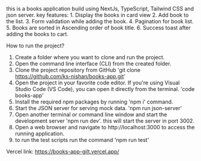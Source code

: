 this is a books application build using NextJs, TypeScript, Tailwind CSS and json server.
key features:
    1. Display the books in card view
    2. Add book to the list.
    3. Form validation while adding the book.
    4. Pagination for book list.
    5. Books are sorted in Ascending order of book title.
    6. Success toast after adding the books to cart.

How to run the project?
1. Create a folder where you want to clone and run the project.
2. Open the command line interface (CLI) from the created folder.
3. Clone the project repository from GitHub
    'git clone https://github.com/ks-nishan/books-app.git'
4. Open the project in your favorite code editor. If you're using Visual Studio Code (VS Code), you can open it directly from the terminal.
   'code books-app'
5. Install the required npm packages by running 'npm i' command.
6. Start the JSON server for serving mock data.
    'npm run json-server'
7. Open another terminal or command line window and start the development server
    'npm run dev'. this will start the server in port 3002.
8. Open a web browser and navigate to http://localhost:3000 to access the running application.
9. to run the test scripts run the command 'npm run test'

Vercel link: https://books-app-gilt.vercel.app/